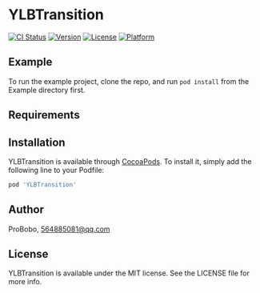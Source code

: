 # YLBTransition

[![CI Status](https://img.shields.io/travis/ProBobo/YLBTransition.svg?style=flat)](https://travis-ci.org/ProBobo/YLBTransition)
[![Version](https://img.shields.io/cocoapods/v/YLBTransition.svg?style=flat)](https://cocoapods.org/pods/YLBTransition)
[![License](https://img.shields.io/cocoapods/l/YLBTransition.svg?style=flat)](https://cocoapods.org/pods/YLBTransition)
[![Platform](https://img.shields.io/cocoapods/p/YLBTransition.svg?style=flat)](https://cocoapods.org/pods/YLBTransition)

## Example

To run the example project, clone the repo, and run `pod install` from the Example directory first.

## Requirements

## Installation

YLBTransition is available through [CocoaPods](https://cocoapods.org). To install
it, simply add the following line to your Podfile:

```ruby
pod 'YLBTransition'
```

## Author

ProBobo, 564885081@qq.com

## License

YLBTransition is available under the MIT license. See the LICENSE file for more info.
